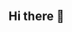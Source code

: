 ## Hi there 👋

<!--
**Datascientist-77/Datascientist-77** is a ✨ _special_ ✨ repository because its `README.md` (this file) appears on your GitHub profile.

Here are some ideas to get you started:

- 🔭 I’m currently working on ... Operadora de máquinas
- 🌱 I’m currently learning ... Ciencia da computacao
- 👯 I’m looking to collaborate on ... Tudo que englobe ciencia e análise de dados
- 🤔 I’m looking for help with ... Qualque coisa que envolva programar.
- 💬 Ask me about ... Tecnologia
- 📫 How to reach me: ... www.linkedin.com/in/jéssica-fagundes77
- 😄 Pronouns: ... Ela | Dela
- ⚡ Fun fact: ... Tudo o que tecnologia inova
-->
